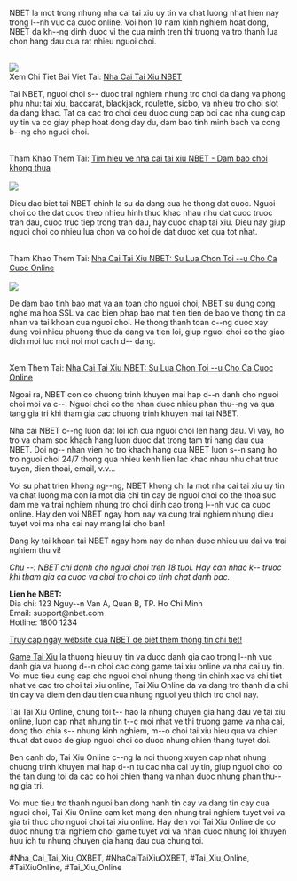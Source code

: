 <p>NBET la mot trong nhung nha cai tai xiu uy tin va chat luong nhat hien nay trong l--nh vuc ca cuoc online. Voi hon 10 nam kinh nghiem hoat dong, NBET da kh--ng dinh duoc vi the cua minh tren thi truong va tro thanh lua chon hang dau cua rat nhieu nguoi choi.</p><br><img src="https://taixiuonline.games/wp-content/uploads/2024/12/cau-hoi-thuong-gap-NBET.jpg"></br>
Xem Chi Tiet Bai Viet Tai: <a href="https://taixiuonline.games/nbet/">Nha Cai Tai Xiu NBET</a><p>Tai NBET, nguoi choi s-- duoc trai nghiem nhung tro choi da dang va phong phu nhu: tai xiu, baccarat, blackjack, roulette, sicbo, va nhieu tro choi slot da dang khac. Tat ca cac tro choi deu duoc cung cap boi cac nha cung cap uy tin va co giay phep hoat dong day du, dam bao tinh minh bach va cong b--ng cho nguoi choi.</p><br>Tham Khao Them Tai: <a href="https://www.google.com/maps/d/edit?mid=1NOvYNfVXuuMJRW0oHhxv7P1ZOI1bkok&usp=sharing">Tim hieu ve nha cai tai xiu NBET - Dam bao choi khong thua</a></br><br><img src="https://taixiuonline.games/wp-content/uploads/2024/12/sanh-tai-xiu-nha-cai-NBET.jpg"></br><p>Dieu dac biet tai NBET chinh la su da dang cua he thong dat cuoc. Nguoi choi co the dat cuoc theo nhieu hinh thuc khac nhau nhu dat cuoc truoc tran dau, cuoc truc tiep trong tran dau, hay cuoc chap tai xiu. Dieu nay giup nguoi choi co nhieu lua chon va co hoi de dat duoc ket qua tot nhat.</p><br>Tham Khao Them Tai: <a href="https://lor.instructure.com/resources/0ab99fc70c1f486e82af083a82056f4e?shared">Nha Cai Tai Xiu NBET: Su Lua Chon Toi --u Cho Ca Cuoc Online</a></br><br><img src="https://taixiuonline.games/wp-content/uploads/2024/12/uu-diem-noi-bat-NBET.jpg"></br><p>De dam bao tinh bao mat va an toan cho nguoi choi, NBET su dung cong nghe ma hoa SSL va cac bien phap bao mat tien tien de bao ve thong tin ca nhan va tai khoan cua nguoi choi. He thong thanh toan c--ng duoc xay dung voi nhieu phuong thuc da dang va tien loi, giup nguoi choi co the giao dich moi luc moi noi mot cach d-- dang.</p><br>Xem Them Tai: <a href="https://docs.google.com/spreadsheets/d/1TFN0E9JaAkbHP0N_gKR_IJqCcN4kzKiPyg8FvIA3Twc/edit?usp=sharing">Nha Cai Tai Xiu NBET: Su Lua Chon Toi --u Cho Ca Cuoc Online</a></br><p>Ngoai ra, NBET con co chuong trinh khuyen mai hap d--n danh cho nguoi choi moi va c--. Nguoi choi co the nhan duoc nhieu phan thu--ng va qua tang gia tri khi tham gia cac chuong trinh khuyen mai tai NBET.</p><p>Nha cai NBET c--ng luon dat loi ich cua nguoi choi len hang dau. Vi vay, ho tro va cham soc khach hang luon duoc dat trong tam tri hang dau cua NBET. Doi ng-- nhan vien ho tro khach hang cua NBET luon s--n sang ho tro nguoi choi 24/7 thong qua nhieu kenh lien lac khac nhau nhu chat truc tuyen, dien thoai, email, v.v...</p><p>Voi su phat trien khong ng--ng, NBET khong chi la mot nha cai tai xiu uy tin va chat luong ma con la mot dia chi tin cay de nguoi choi co the thoa suc dam me va trai nghiem nhung tro choi dinh cao trong l--nh vuc ca cuoc online. Hay den voi NBET ngay hom nay va cung trai nghiem nhung dieu tuyet voi ma nha cai nay mang lai cho ban!</p><p>Dang ky tai khoan tai NBET ngay hom nay de nhan duoc nhieu uu dai va trai nghiem thu vi!</p><p><em>Chu --: NBET chi danh cho nguoi choi tren 18 tuoi. Hay can nhac k-- truoc khi tham gia ca cuoc va choi tro choi co tinh chat danh bac.</em></p><p><strong>Lien he NBET:</strong><br/>
	Dia chi: 123 Nguy--n Van A, Quan B, TP. Ho Chi Minh<br/>
	Email: support@nbet.com<br/>
	Hotline: 1800 1234</p><p><a href="https://nbet.com" target="_blank">Truy cap ngay website cua NBET de biet them thong tin chi tiet!</a></p><p><a href="https://taixiuonline.games/">Game Tai Xiu</a> la thuong hieu uy tin va duoc danh gia cao trong l--nh vuc danh gia va huong d--n choi cac cong game tai xiu online va nha cai uy tin. Voi muc tieu cung cap cho nguoi choi nhung thong tin chinh xac va chi tiet nhat ve cac tro choi tai xiu online, Tai Xiu Online da va dang tro thanh dia chi tin cay va diem den dau tien cua nhung nguoi yeu thich tro choi nay.

Tai Tai Xiu Online, chung toi t-- hao la nhung chuyen gia hang dau ve tai xiu online, luon cap nhat nhung tin t--c moi nhat ve thi truong game va nha cai, dong thoi chia s-- nhung kinh nghiem, m--o choi tai xiu hieu qua va chien thuat dat cuoc de giup nguoi choi co duoc nhung chien thang tuyet doi.

Ben canh do, Tai Xiu Online c--ng la noi thuong xuyen cap nhat nhung chuong trinh khuyen mai hap d--n tu cac nha cai uy tin, giup nguoi choi co the tan dung toi da cac co hoi chien thang va nhan duoc nhung phan thu--ng gia tri.

Voi muc tieu tro thanh nguoi ban dong hanh tin cay va dang tin cay cua nguoi choi, Tai Xiu Online cam ket mang den nhung trai nghiem tuyet voi va gia tri thuc cho nguoi choi tai xiu online. Hay den voi Tai Xiu Online de co duoc nhung trai nghiem choi game tuyet voi va nhan duoc nhung loi khuyen huu ich tu nhung chuyen gia hang dau cua chung toi.</p>
#Nha_Cai_Tai_Xiu_OXBET, #NhaCaiTaiXiuOXBET, #Tai_Xiu_Online, #TaiXiuOnline, #Tai_Xiu_Online
